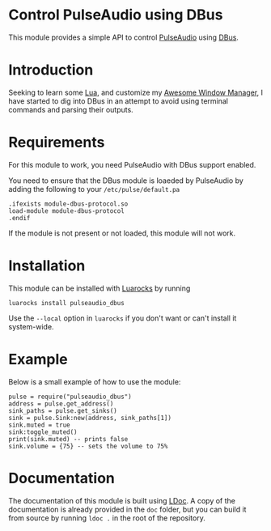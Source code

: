 # Control PulseAudio using DBus

This module provides a simple API to control
[PulseAudio](https://www.freedesktop.org/wiki/Software/PulseAudio/)
using [DBus](http://dbus.freedesktop.org/).

# Introduction

Seeking to learn some [Lua](http://www.lua.org), and customize my
[Awesome Window Manager](https://awesomewm.org), I have started to dig into
DBus in an attempt to avoid using terminal commands and parsing their outputs.

# Requirements

For this module to work, you need PulseAudio with DBus support enabled.

You need to ensure that the DBus module is loaeded by PulseAudio
by adding the following to your `/etc/pulse/default.pa`

    .ifexists module-dbus-protocol.so
    load-module module-dbus-protocol
    .endif

If the module is not present or not loaded, this module will not work.

# Installation

This module can be installed with [Luarocks](http://luarocks.org/) by running

    luarocks install pulseaudio_dbus

Use the `--local` option in `luarocks` if you don't want or can't install it
system-wide.

# Example

Below is a small example of how to use the module:

    pulse = require("pulseaudio_dbus")
    address = pulse.get_address()
    sink_paths = pulse.get_sinks()
    sink = pulse.Sink:new(address, sink_paths[1])
    sink.muted = true
    sink:toggle_muted()
    print(sink.muted) -- prints false
    sink.volume = {75} -- sets the volume to 75%

# Documentation

The documentation of this module is built using [LDoc](https://stevedonovan.github.io/ldoc/).
A copy of the documentation is already provided in the `doc` folder,
but you can build it from source by running `ldoc .` in the root of the repository.
